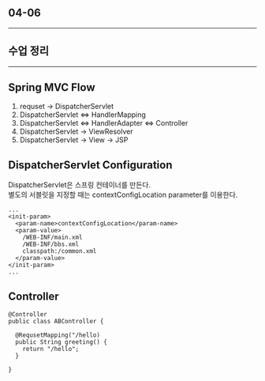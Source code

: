 ## 04-06

---

## 수업 정리

---

## Spring MVC Flow

1. requset -> DispatcherServlet  
2. DispatcherServlet <=> HandlerMapping  
3. DispatcherServlet <=> HandlerAdapter <=> Controller  
4. DispatcherServlet -> ViewResolver  
5. DispatcherServlet -> View -> JSP  

## DispatcherServlet Configuration

DispatcherServlet은 스프링 컨테이너를 만든다.  
별도의 서블릿을 지정할 때는 contextConfigLocation parameter를 이용한다.

```
...  
<init-param>
  <param-name>contextConfigLocation</param-name>
  <param-value>
    /WEB-INF/main.xml
    /WEB-INF/bbs.xml
    classpath:/common.xml
  </param-value>
</init-param>
...
```

## Controller

```
@Controller
public class ABController {

  @RequsetMapping("/hello)
  public String greeting() {
    return "/hello";
  }

}
```